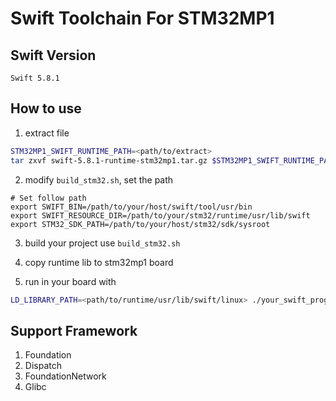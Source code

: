 # Swift Toolchain For STM32MP1

## Swift Version
`Swift 5.8.1`

## How to use
1. extract file
```bash
STM32MP1_SWIFT_RUNTIME_PATH=<path/to/extract>
tar zxvf swift-5.8.1-runtime-stm32mp1.tar.gz $STM32MP1_SWIFT_RUNTIME_PATH
```

2. modify `build_stm32.sh`, set the path
```
# Set follow path
export SWIFT_BIN=/path/to/your/host/swift/tool/usr/bin
export SWIFT_RESOURCE_DIR=/path/to/your/stm32/runtime/usr/lib/swift
export STM32_SDK_PATH=/path/to/your/host/stm32/sdk/sysroot
```

3. build your project use `build_stm32.sh`

4. copy runtime lib to stm32mp1 board

5. run in your board with
```bash
LD_LIBRARY_PATH=<path/to/runtime/usr/lib/swift/linux> ./your_swift_program
```

## Support Framework
1. Foundation
2. Dispatch
3. FoundationNetwork
3. Glibc